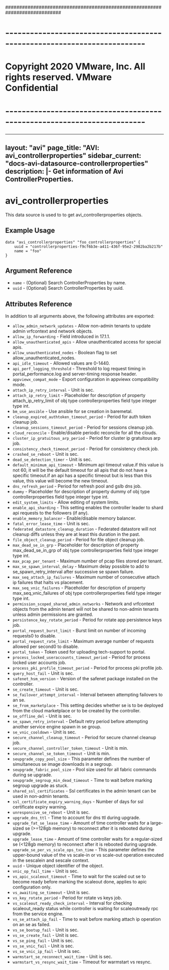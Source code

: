 ############################################################################
# ------------------------------------------------------------------------
# Copyright 2020 VMware, Inc.  All rights reserved. VMware Confidential
# ------------------------------------------------------------------------
###

---
layout: "avi"
page_title: "AVI: avi_controllerproperties"
sidebar_current: "docs-avi-datasource-controllerproperties"
description: |-
  Get information of Avi ControllerProperties.
---

# avi_controllerproperties

This data source is used to to get avi_controllerproperties objects.

## Example Usage

```hcl
data "avi_controllerproperties" "foo_controllerproperties" {
    uuid = "controllerproperties-f9cf6b3e-a411-436f-95e2-2982ba2b217b"
    name = "foo"
}
```

## Argument Reference

* `name` - (Optional) Search ControllerProperties by name.
* `uuid` - (Optional) Search ControllerProperties by uuid.

## Attributes Reference

In addition to all arguments above, the following attributes are exported:

* `allow_admin_network_updates` - Allow non-admin tenants to update admin vrfcontext and network objects.
* `allow_ip_forwarding` - Field introduced in 17.1.1.
* `allow_unauthenticated_apis` - Allow unauthenticated access for special apis.
* `allow_unauthenticated_nodes` - Boolean flag to set allow_unauthenticated_nodes.
* `api_idle_timeout` - Allowed values are 0-1440.
* `api_perf_logging_threshold` - Threshold to log request timing in portal_performance.log and server-timing response header.
* `appviewx_compat_mode` - Export configuration in appviewx compatibility mode.
* `attach_ip_retry_interval` - Unit is sec.
* `attach_ip_retry_limit` - Placeholder for description of property attach_ip_retry_limit of obj type controllerproperties field type integer  type int.
* `bm_use_ansible` - Use ansible for se creation in baremetal.
* `cleanup_expired_authtoken_timeout_period` - Period for auth token cleanup job.
* `cleanup_sessions_timeout_period` - Period for sessions cleanup job.
* `cloud_reconcile` - Enable/disable periodic reconcile for all the clouds.
* `cluster_ip_gratuitous_arp_period` - Period for cluster ip gratuitous arp job.
* `consistency_check_timeout_period` - Period for consistency check job.
* `crashed_se_reboot` - Unit is sec.
* `dead_se_detection_timer` - Unit is sec.
* `default_minimum_api_timeout` - Minimum api timeout value.if this value is not 60, it will be the default timeout for all apis that do not have a specific timeout.if an api has a specific timeout but is less than this value, this value will become the new timeout.
* `dns_refresh_period` - Period for refresh pool and gslb dns job.
* `dummy` - Placeholder for description of property dummy of obj type controllerproperties field type integer  type int.
* `edit_system_limits` - Allow editing of system limits.
* `enable_api_sharding` - This setting enables the controller leader to shard api requests to the followers (if any).
* `enable_memory_balancer` - Enable/disable memory balancer.
* `fatal_error_lease_time` - Unit is sec.
* `federated_datastore_cleanup_duration` - Federated datastore will not cleanup diffs unless they are at least this duration in the past.
* `file_object_cleanup_period` - Period for file object cleanup job.
* `max_dead_se_in_grp` - Placeholder for description of property max_dead_se_in_grp of obj type controllerproperties field type integer  type int.
* `max_pcap_per_tenant` - Maximum number of pcap files stored per tenant.
* `max_se_spawn_interval_delay` - Maximum delay possible to add to se_spawn_retry_interval after successive se spawn failure.
* `max_seq_attach_ip_failures` - Maximum number of consecutive attach ip failures that halts vs placement.
* `max_seq_vnic_failures` - Placeholder for description of property max_seq_vnic_failures of obj type controllerproperties field type integer  type int.
* `permission_scoped_shared_admin_networks` - Network and vrfcontext objects from the admin tenant will not be shared to non-admin tenants unless admin permissions are granted.
* `persistence_key_rotate_period` - Period for rotate app persistence keys job.
* `portal_request_burst_limit` - Burst limit on number of incoming requests0 to disable.
* `portal_request_rate_limit` - Maximum average number of requests allowed per second0 to disable.
* `portal_token` - Token used for uploading tech-support to portal.
* `process_locked_useraccounts_timeout_period` - Period for process locked user accounts job.
* `process_pki_profile_timeout_period` - Period for process pki profile job.
* `query_host_fail` - Unit is sec.
* `safenet_hsm_version` - Version of the safenet package installed on the controller.
* `se_create_timeout` - Unit is sec.
* `se_failover_attempt_interval` - Interval between attempting failovers to an se.
* `se_from_marketplace` - This setting decides whether se is to be deployed from the cloud marketplace or to be created by the controller.
* `se_offline_del` - Unit is sec.
* `se_spawn_retry_interval` - Default retry period before attempting another service engine spawn in se group.
* `se_vnic_cooldown` - Unit is sec.
* `secure_channel_cleanup_timeout` - Period for secure channel cleanup job.
* `secure_channel_controller_token_timeout` - Unit is min.
* `secure_channel_se_token_timeout` - Unit is min.
* `seupgrade_copy_pool_size` - This parameter defines the number of simultaneous se image downloads in a segroup.
* `seupgrade_fabric_pool_size` - Pool size used for all fabric commands during se upgrade.
* `seupgrade_segroup_min_dead_timeout` - Time to wait before marking segroup upgrade as stuck.
* `shared_ssl_certificates` - Ssl certificates in the admin tenant can be used in non-admin tenants.
* `ssl_certificate_expiry_warning_days` - Number of days for ssl certificate expiry warning.
* `unresponsive_se_reboot` - Unit is sec.
* `upgrade_dns_ttl` - Time to account for dns ttl during upgrade.
* `upgrade_fat_se_lease_time` - Amount of time controller waits for a large-sized se (>=128gb memory) to reconnect after it is rebooted during upgrade.
* `upgrade_lease_time` - Amount of time controller waits for a regular-sized se (<128gb memory) to reconnect after it is rebooted during upgrade.
* `upgrade_se_per_vs_scale_ops_txn_time` - This parameter defines the upper-bound value of the vs scale-in or vs scale-out operation executed in the sescalein and sescale context.
* `uuid` - Unique object identifier of the object.
* `vnic_op_fail_time` - Unit is sec.
* `vs_apic_scaleout_timeout` - Time to wait for the scaled out se to become ready before marking the scaleout done, applies to apic configuration only.
* `vs_awaiting_se_timeout` - Unit is sec.
* `vs_key_rotate_period` - Period for rotate vs keys job.
* `vs_scaleout_ready_check_interval` - Interval for checking scaleout_ready status while controller is waiting for scaleoutready rpc from the service engine.
* `vs_se_attach_ip_fail` - Time to wait before marking attach ip operation on an se as failed.
* `vs_se_bootup_fail` - Unit is sec.
* `vs_se_create_fail` - Unit is sec.
* `vs_se_ping_fail` - Unit is sec.
* `vs_se_vnic_fail` - Unit is sec.
* `vs_se_vnic_ip_fail` - Unit is sec.
* `warmstart_se_reconnect_wait_time` - Unit is sec.
* `warmstart_vs_resync_wait_time` - Timeout for warmstart vs resync.

